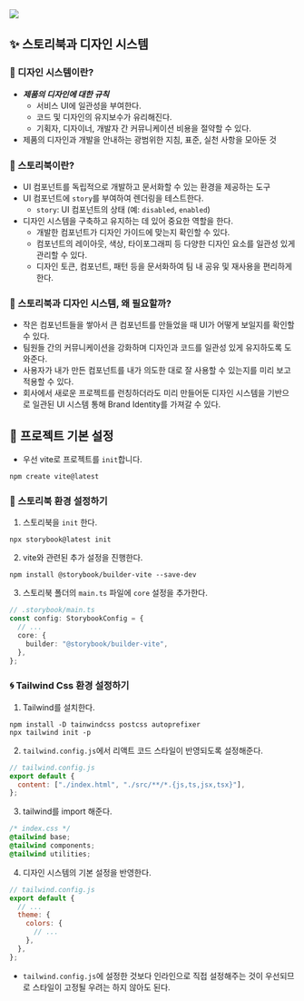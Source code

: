 <img src="https://github.com/JeongwooHam/Playground/assets/123251211/0a8fdd71-5b7d-4613-8f33-b5cc6ed569b3"/>

## ✨ 스토리북과 디자인 시스템

### 💄 디자인 시스템이란?

- **_제품의 디자인에 대한 규칙_**
  - 서비스 UI에 일관성을 부여한다.
  - 코드 및 디자인의 유지보수가 유리해진다.
  - 기획자, 디자이너, 개발자 간 커뮤니케이션 비용을 절약할 수 있다.
- 제품의 디자인과 개발을 안내하는 광범위한 지침, 표준, 실천 사항을 모아둔 것

### 📖 스토리북이란?

- UI 컴포넌트를 독립적으로 개발하고 문서화할 수 있는 환경을 제공하는 도구
- UI 컴포넌트에 `story`를 부여하여 렌더링을 테스트한다.
  - `story`: UI 컴포넌트의 상태 (예: `disabled`, `enabled`)
- 디자인 시스템을 구축하고 유지하는 데 있어 중요한 역할을 한다.
  - 개발한 컴포넌트가 디자인 가이드에 맞는지 확인할 수 있다.
  - 컴포넌트의 레이아웃, 색상, 타이포그래피 등 다양한 디자인 요소를 일관성 있게 관리할 수 있다.
  - 디자인 토큰, 컴포넌트, 패턴 등을 문서화하여 팀 내 공유 및 재사용을 편리하게 한다.

### 🤔 스토리북과 디자인 시스템, 왜 필요할까?

- 작은 컴포넌트들을 쌓아서 큰 컴포넌트를 만들었을 때 UI가 어떻게 보일지를 확인할 수 있다.
- 팀원들 간의 커뮤니케이션을 강화하며 디자인과 코드를 일관성 있게 유지하도록 도와준다.
- 사용자가 내가 만든 컴포넌트를 내가 의도한 대로 잘 사용할 수 있는지를 미리 보고 적용할 수 있다.
- 회사에서 새로운 프로젝트를 런칭하더라도 미리 만들어둔 디자인 시스템을 기반으로 일관된 UI 시스템 통해 Brand Identity를 가져갈 수 있다.

## 🤖 프로젝트 기본 설정

- 우선 vite로 프로젝트를 `init`합니다.

```shell
npm create vite@latest
```

### 📖 스토리북 환경 설정하기

1. 스토리북을 `init` 한다.

```shell
npx storybook@latest init
```

2. vite와 관련된 추가 설정을 진행한다.

```shell
npm install @storybook/builder-vite --save-dev
```

3. 스토리북 폴더의 `main.ts` 파일에 `core` 설정을 추가한다.

```ts
// .storybook/main.ts
const config: StorybookConfig = {
  // ...
  core: {
    builder: "@storybook/builder-vite",
  },
};
```

### 🌀 Tailwind Css 환경 설정하기

1. Tailwind를 설치한다.

```shell
npm install -D tainwindcss postcss autoprefixer
npx tailwind init -p
```

2. `tailwind.config.js`에서 리액트 코드 스타일이 반영되도록 설정해준다.

```js
// tailwind.config.js
export default {
  content: ["./index.html", "./src/**/*.{js,ts,jsx,tsx}"],
};
```

3. tailwind를 import 해준다.

```css
/* index.css */
@tailwind base;
@tailwind components;
@tailwind utilities;
```

4. 디자인 시스템의 기본 설정을 반영한다.

```js
// tailwind.config.js
export default {
  // ...
  theme: {
    colors: {
      // ...
    },
  },
};
```

- `tailwind.config.js`에 설정한 것보다 인라인으로 직접 설정해주는 것이 우선되므로 스타일이 고정될 우려는 하지 않아도 된다.
